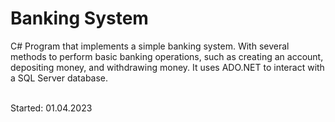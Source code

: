 # Banking System
C# Program that implements a simple banking system. With several methods to perform basic banking operations, such as creating an account, depositing money, and withdrawing money. It uses ADO.NET to interact with a SQL Server database.

<br> Started: 01.04.2023

